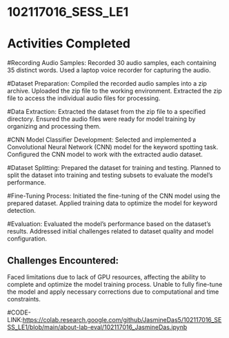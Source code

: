 # 102117016_SESS_LE1

# Activities Completed
#Recording Audio Samples:
Recorded 30 audio samples, each containing 35 distinct words.
Used a laptop voice recorder for capturing the audio.

#Dataset Preparation:
Compiled the recorded audio samples into a zip archive.
Uploaded the zip file to the working environment.
Extracted the zip file to access the individual audio files for processing.

#Data Extraction:
Extracted the dataset from the zip file to a specified directory.
Ensured the audio files were ready for model training by organizing and processing them.

#CNN Model Classifier Development:
Selected and implemented a Convolutional Neural Network (CNN) model for the keyword spotting task.
Configured the CNN model to work with the extracted audio dataset.

#Dataset Splitting:
Prepared the dataset for training and testing.
Planned to split the dataset into training and testing subsets to evaluate the model’s performance.

#Fine-Tuning Process:
Initiated the fine-tuning of the CNN model using the prepared dataset.
Applied training data to optimize the model for keyword detection.

#Evaluation:
Evaluated the model’s performance based on the dataset’s results.
Addressed initial challenges related to dataset quality and model configuration.

## Challenges Encountered:
Faced limitations due to lack of GPU resources, affecting the ability to complete and optimize the model training process.
Unable to fully fine-tune the model and apply necessary corrections due to computational and time constraints.

#CODE-LINK:https://colab.research.google.com/github/JasmineDas5/102117016_SESS_LE1/blob/main/about-lab-eval/102117016_JasmineDas.ipynb

